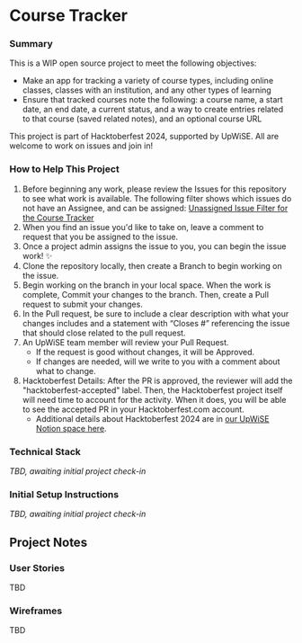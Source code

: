 # Course Tracker

### Summary
This is a WIP open source project to meet the following objectives:
* Make an app for tracking a variety of course types, including online classes, classes with an institution, and any other types of learning
* Ensure that tracked courses note the following: a course name, a start date, an end date, a current status, and a way to create entries related to that course (saved related notes), and an optional course URL

This project is part of Hacktoberfest 2024, supported by UpWiSE.  All are welcome to work on issues and join in!

### How to Help This Project
1. Before beginning any work, please review the Issues for this repository to see what work is available.  The following filter shows which issues do not have an Assignee, and can be assigned: [Unassigned Issue Filter for the Course Tracker]([https://github.com/UpstateWomenInSoftwareEngineering/job_tracker/issues?q=is%3Aissue+is%3Aopen+no%3Aassignee](https://github.com/UpstateWomenInSoftwareEngineering/course_tracker/issues?q=is%3Aissue+is%3Aopen+no%3Aassignee))
2. When you find an issue you'd like to take on, leave a comment to request that you be assigned to the issue.
3. Once a project admin assigns the issue to you, you can begin the issue work! ✨
4. Clone the repository locally, then create a Branch to begin working on the issue.
5. Begin working on the branch in your local space. When the work is complete, Commit your changes to the branch. Then, create a Pull request to submit your changes.
6. In the Pull request, be sure to include a clear description with what your changes includes and a statement with “Closes #” referencing the issue that should close related to the pull request.
7. An UpWiSE team member will review your Pull Request.
    - If the request is good without changes, it will be Approved.
    - If changes are needed, will we write to you with a comment about what to change.
8. Hacktoberfest Details: After the PR is approved, the reviewer will add the "hacktoberfest-accepted" label.  Then, the Hacktoberfest project itself will need time to account for the activity.  When it does, you will be able to see the accepted PR in your Hacktoberfest.com account.
    - Additional details about Hacktoberfest 2024 are in [our UpWiSE Notion space here](https://pinnate-goldenrod-da6.notion.site/Hacktoberfest-2024-1180faf7365880f78958dee6b52c7937?pvs=4).

### Technical Stack
*TBD, awaiting initial project check-in*

### Initial Setup Instructions
*TBD, awaiting initial project check-in*

## Project Notes
### User Stories
TBD

### Wireframes
TBD

